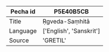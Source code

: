 |Pecha id | P5E40B5CB
| --- | --- 
|Title | Ṛgveda-Saṃhitā 
|Language | ['English', 'Sanskrit']
|Source | 'GRETIL'